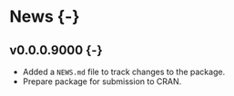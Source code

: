 # News {-}

## v0.0.0.9000 {-}

- Added a `NEWS.md` file to track changes to the package.
- Prepare package for submission to CRAN.
